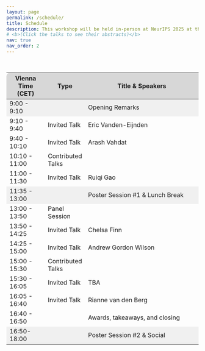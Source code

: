 ```yaml
---
layout: page
permalink: /schedule/
title: Schedule
description: This workshop will be held in-person at NeurIPS 2025 at the  San Diego Convention Center, USA, on Saturday Dec 6th. The session will cover a tutorial, invited talks, contributed talks, posters, and a panel discussion. The schedule in local time zone can be found below.
# <b>(Click the talks to see their abstracts)</b>
nav: true
nav_order: 2
---
```


<br>

<div>
<table class="table" id="standings" style="border-collapse:collapse">
<tr class="header" style="background-color:rgb(215, 215, 215); border-top: 1pt solid white; border-bottom: 1pt solid black;">
        <th style="border-top-left-radius: 10px; width: 20%">Vienna Time (CET)</th>
        <th style="width: 18%">Type</th>
        <th style="width: 62% border-top-right-radius: 10px;">Title & Speakers</th>
      </tr>
      <tr>
  <tr class="header" style="background-color:rgb(240, 240, 240);">
      <!-- <tr> -->
        <td>9:00 - 9:10</td>
        <td></td>
        <td>Opening Remarks</td>
  </tr>
  <!-- <tr class="header" style="cursor: pointer"> TODO -->
  <tr class="header">
    <td>9:10 - 9:40</td>
    <td>Invited Talk</td>
    <td>
    <!-- <b> Update Talk Title TODO </b><br> -->
    Eric Vanden-Eijnden <i>  </i></td>
  </tr>
  <!-- <tr> TODO
    <td></td>
    <td></td>
    <td>
      Update Talk Abstract</td>
  </tr> -->

  <tr class="header">
    <td>9:40 - 10:10</td>
    <td>Invited Talk</td>
    <td>
    <!-- <b> Title TODO </b><br> -->
    Arash Vahdat <i>  </i></td>
  </tr>
  <!-- <tr>
    <td></td>
    <td></td>
    <td>
      TBD</td>
  </tr> -->

  <tr class="header">
    <td>10:10 - 11:00</td>
    <td>Contributed Talks</td>
    <td>
      <!-- <b> Title TODO </b><br> -->
      <!-- <br>Author TBD<i>(TBD)</i>, ... -->
    </td>
  </tr>

  <tr class="header">
    <td>11:00 - 11:30</td>
    <td>Invited Talk</td>
    <td>
    <!-- <b> Title TODO </b><br> -->
   Ruiqi Gao <i>  </i></td>
  </tr>
  <!-- <tr>
    <td></td>
    <td></td>
    <td>
      TBD</td>
  </tr> -->

  <tr class="header" style="background-color:rgb(240, 240, 240);">
      <!-- <tr> -->
        <td>11:35 - 13:00</td>
        <td></td>
        <td>Poster Session #1 &amp; Lunch Break</td>
  </tr>


  <tr class="header">
    <td>13:00 - 13:50</td>
    <td>Panel Session</td>
    <td>
    </td>
  </tr>

  <tr class="header">
    <td>13:50 - 14:25</td>
    <td>Invited Talk</td>
    <td>
    <!-- <b> Title TODO </b><br> -->
    Chelsa Finn <i>  </i></td>
  </tr>
  <!-- <tr>
    <td></td>
    <td></td>
    <td>
      TBD</td>
  </tr> -->
  <tr class="header">
    <td>14:25 - 15:00</td>
    <td>Invited Talk</td>
    <td>
    <!-- <b> Title TODO </b><br> -->
    Andrew Gordon Wilson <i>  </i></td>
  </tr>
  <!-- <tr>
    <td></td>
    <td></td>
    <td>
      TBD</td>
  </tr> -->

  <tr class="header">
    <td>15:00 - 15:30</td>
    <td>Contributed Talks</td>
    <td>
      <!-- <b> Title TODO </b><br> -->
      <!-- <br>Author TBD<i>(TBD)</i>, ... -->
    </td>
  </tr>

  <tr class="header">
    <td>15:30 - 16:05</td>
    <td>Invited Talk</td>
    <td>
    <!-- <b> Title TODO </b><br> -->
    TBA <i>  </i></td>
  </tr>


  <tr class="header">
    <td>16:05 - 16:40</td>
    <td>Invited Talk</td>
    <td>
    <!-- <b> Title TODO </b><br> -->
    Rianne van den Berg <i>  </i></td>
  </tr>

  <tr class="header">
    <td>16:40 - 16:50</td>
    <td></td>
    <td>
    <!-- <b> Title TODO </b><br> -->
    Awards, takeaways, and closing <i>  </i></td>
  </tr>

  <tr class="header" style="background-color:rgb(240, 240, 240);">
      <!-- <tr> -->
        <td>16:50-18:00</td>
        <td></td>
        <td>Poster Session #2 &amp; Social </td>
  </tr>



<!-- </table> -->
<!-- </div> -->
